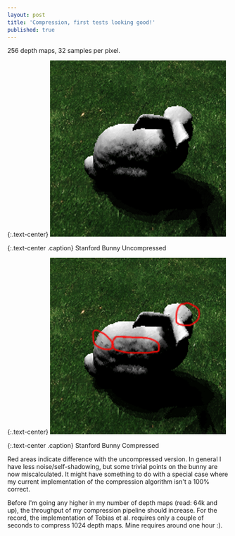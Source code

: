 ```yaml
---
layout: post
title: 'Compression, first tests looking good!'
published: true
---
```


256 depth maps, 32 samples per pixel.

{:.text-center}
![Stanford Bunny Uncompressed](/uploads/2010/11/Stanford-Bunny-Uncompressed.png)

{:.text-center .caption}
Stanford Bunny Uncompressed

{:.text-center}
![Stanford Bunny Compressed](/uploads/2010/11/Stanford-Bunny-Compressed.png)

{:.text-center .caption}
Stanford Bunny Compressed

Red areas indicate difference with the uncompressed version. In general I have less noise/self-shadowing, but some trivial points on the bunny are now miscalculated. It might have something to do with a special case where my current implementation of the compression algorithm isn't a 100% correct.

Before I'm going any higher in my number of depth maps (read: 64k and up), the throughput of my compression pipeline should increase. For the record, the implementation of Tobias et al. requires only a couple of seconds to compress 1024 depth maps. Mine requires around one hour :).
